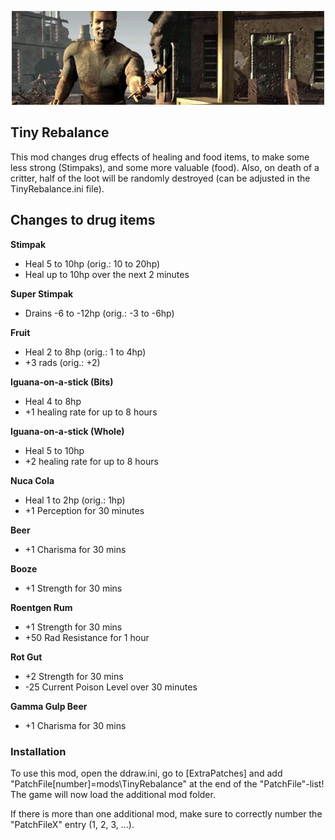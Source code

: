 <p align="center"><img src="TinyRebalance.png" alt="Tiny Rebalance"/></p>

Tiny Rebalance
-----------------

This mod changes drug effects of healing and food items, to make some less strong (Stimpaks), and some more valuable (food). Also, on death of a critter, half of the loot will be randomly destroyed (can be adjusted in the TinyRebalance.ini file).

## Changes to drug items
**Stimpak**
* Heal 5 to 10hp (orig.: 10 to 20hp)
* Heal up to 10hp over the next 2 minutes

**Super Stimpak**
* Drains -6 to -12hp (orig.: -3 to -6hp)

**Fruit**
* Heal 2 to 8hp (orig.: 1 to 4hp)
* +3 rads (orig.: +2)

**Iguana-on-a-stick (Bits)**
* Heal 4 to 8hp
* +1 healing rate for up to 8 hours

**Iguana-on-a-stick (Whole)**
* Heal 5 to 10hp
* +2 healing rate for up to 8 hours

**Nuca Cola**
* Heal 1 to 2hp (orig.: 1hp)
* +1 Perception for 30 minutes

**Beer**
* +1 Charisma for 30 mins

**Booze**
* +1 Strength for 30 mins

**Roentgen Rum**
* +1 Strength for 30 mins
* +50 Rad Resistance for 1 hour

**Rot Gut**
* +2 Strength for 30 mins
* -25 Current Poison Level over 30 minutes

**Gamma Gulp Beer**
* +1 Charisma for 30 mins


### Installation
To use this mod, open the ddraw.ini, go to [ExtraPatches] and add "PatchFile[number]=mods\TinyRebalance" at the end of the "PatchFile"-list!
The game will now load the additional mod folder.

If there is more than one additional mod, make sure to correctly number the "PatchFileX" entry (1, 2, 3, ...).
